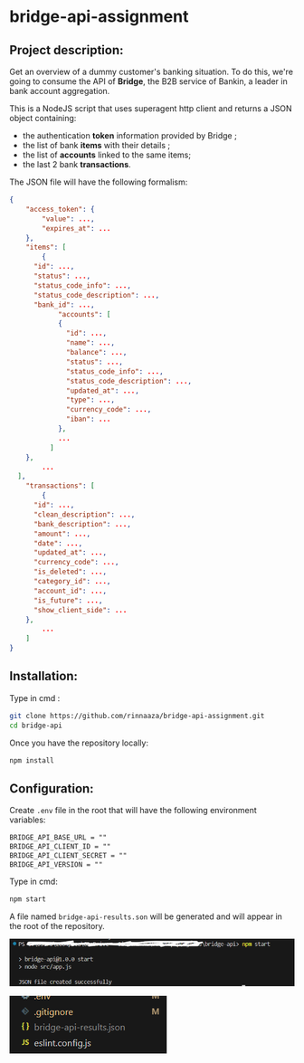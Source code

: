 # bridge-api-assignment

## Project description:
Get an overview of a dummy customer's banking situation. 
To do this, we're going to consume the API of **Bridge**, the B2B service of Bankin, a leader in bank account aggregation.

This is a NodeJS script that uses superagent http client and returns a JSON object containing:
- the authentication **token** information provided by Bridge ;
- the list of bank **items** with their details ;
- the list of **accounts** linked to the same items;
- the last 2 bank **transactions**.

The JSON file will have the following formalism:

``` JSON
{
	"access_token": {
		"value": ...,
		"expires_at": ...
	},
	"items": [
		{
      "id": ...,
      "status": ...,
      "status_code_info": ...,
      "status_code_description": ...,
      "bank_id": ...,
			"accounts": [
		    {
		      "id": ...,
		      "name": ...,
		      "balance": ...,
		      "status": ...,
		      "status_code_info": ...,
		      "status_code_description": ...,
		      "updated_at": ...,
		      "type": ...,
		      "currency_code": ...,
		      "iban": ...
		    },
		    ...
		  ]
    },
		...
  ],
	"transactions": [
		{
      "id": ...,
      "clean_description": ...,
      "bank_description": ...,
      "amount": ...,
      "date": ...,
      "updated_at": ...,
      "currency_code": ...,
      "is_deleted": ...,
      "category_id": ...,
      "account_id": ...,
      "is_future": ...,
      "show_client_side": ...
    },
		...
	]
}
```

## Installation:
Type in cmd :
```bash
git clone https://github.com/rinnaaza/bridge-api-assignment.git
cd bridge-api
```

Once you have the repository locally: 

```bash
npm install
```

## Configuration:
Create `.env` file in the root that will have the following environment variables:
```
BRIDGE_API_BASE_URL = ""
BRIDGE_API_CLIENT_ID = ""
BRIDGE_API_CLIENT_SECRET = ""
BRIDGE_API_VERSION = ""
```

Type in cmd:
```bash
npm start
```

A file named `bridge-api-results.son` will be generated and will appear in the root of the repository.

![alt text](./documentation/terminal-command.png)

![alt text](./documentation/generated-json-file.png)